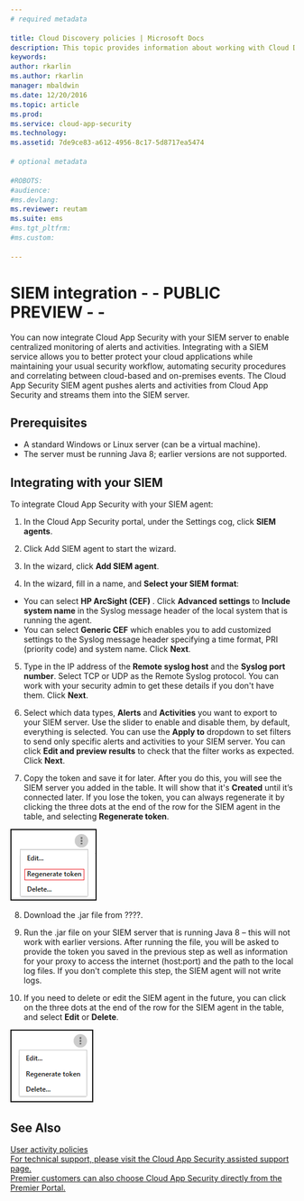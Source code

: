 ```yaml
---
# required metadata

title: Cloud Discovery policies | Microsoft Docs
description: This topic provides information about working with Cloud Discovery policies.
keywords:
author: rkarlin
ms.author: rkarlin
manager: mbaldwin
ms.date: 12/20/2016
ms.topic: article
ms.prod:
ms.service: cloud-app-security
ms.technology:
ms.assetid: 7de9ce83-a612-4956-8c17-5d8717ea5474

# optional metadata

#ROBOTS:
#audience:
#ms.devlang:
ms.reviewer: reutam
ms.suite: ems
#ms.tgt_pltfrm:
#ms.custom:

---
```


# SIEM integration - - PUBLIC PREVIEW - - 
    
You can now integrate Cloud App Security with your SIEM server to enable centralized monitoring of alerts and activities. Integrating with a SIEM service allows you to better protect your cloud applications while maintaining your usual security workflow, automating security procedures and correlating between cloud-based and on-premises events. The Cloud App Security SIEM agent pushes alerts and activities from Cloud App Security and streams them into the SIEM server.



## Prerequisites

- A standard Windows or Linux server (can be a virtual machine).
- The server must be running Java 8; earlier versions are not supported.

## Integrating with your SIEM

To integrate Cloud App Security with your SIEM agent:

1. In the Cloud App Security portal, under the Settings cog, click **SIEM agents**.

2. Click Add SIEM agent to start the wizard.
3. In the wizard, click **Add SIEM agent**.	
4. In the wizard, fill in a name, and **Select your SIEM format**:
-	You can select **HP ArcSight (CEF)** . Click **Advanced settings** to **Include system name** in the Syslog message header of the local system that is running the agent. 
-	You can select **Generic CEF** which enables you to add customized settings to the Syslog message header specifying a time format, PRI (priority code) and system name.
Click **Next**.

5. Type in the IP address of the **Remote syslog host** and the **Syslog port number**. Select TCP or UDP as the Remote Syslog protocol.
You can work with your security admin to get these details if you don't have them.
Click **Next**.

6. Select which data types, **Alerts** and **Activities** you want to export to your SIEM server. 
Use the slider to enable and disable them, by default, everything is selected. You can use the **Apply to** dropdown to set filters to send only specific alerts and activities to your SIEM server.
You can click **Edit and preview results** to check that the filter works as expected. 
Click **Next**. 

7. Copy the token and save it for later. 
After you do this, you will see the SIEM server you added in the table. It will show that it's **Created** until it’s connected later.
If you lose the token, you can always regenerate it by clicking the three dots at the end of the row for the SIEM agent in the table, and selecting **Regenerate token**.

 ![SIEM - regenerate token](./media/siem-regenerate-token.png)

8. Download the .jar file from ????.

8. Run the .jar file on your SIEM server that is running Java 8 – this will not work with earlier versions.
 After running the file, you will be asked to provide the token you saved in the previous step as well as information for your proxy to access the internet (host:port) and the path to the local log files. 
If you don't complete this step, the SIEM agent will not write logs.

9. If you need to delete or edit the SIEM agent in the future, you can click on the three dots at the end of the row for the SIEM agent in the table, and select **Edit** or **Delete**.

![SIEM - edit or delete](./media/siem-edit-delete.png)









## See Also  
[User activity policies](user-activity-policies.md)   
[For technical support, please visit the Cloud App Security assisted support page.](http://support.microsoft.com/oas/default.aspx?prid=16031)   
[Premier customers can also choose Cloud App Security directly from the Premier Portal.](https://premier.microsoft.com/)  
  
  
